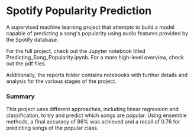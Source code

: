 # Spotify Popularity Prediction
A supervised machine learning project that attempts to build a model capable of predicting a song's popularity using audio features provided by the Spotify database. 

For the full project, check out the Jupyter notebook titled Predicting_Song_Popularity.ipynb. For a more high-level overview, check out the pdf files.

Additionally, the reports folder contains notebooks with further details and analysis for the various stages of the project. 

### Summary
This project uses different approaches, including linear regression and classification, to try and predict which songs are popular. Using ensemble methods, a final accuracy of 86% was achieved and a recall of 0.76 for predicting songs of the popular class.

